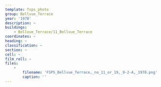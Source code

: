 ```yaml
---
template: fsps_photo
group: Bellvue_Terrace
year: '1978'
description: ~
buildings:
    - Bellvue_Terrace/11_Bellvue_Terrace
coordinates: ~
heading: ~
classification: ~
section: ~
cell: ~
film_roll: ~
files:
    -
        filename: 'FSPS_Bellvue_Terrace,_no_11_or_19,_9-2-A,_1978.png'
        caption: ''
---
```


